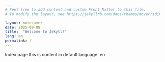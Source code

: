 ```yaml
---
# Feel free to add content and custom Front Matter to this file.
# To modify the layout, see https://jekyllrb.com/docs/themes/#overriding-theme-defaults

layout: notecover
date: 2025-09-08
title:  "Welcome to Jekyll!"
lang: en
permalink: /
---
```

Index page
this is content in default language: en
